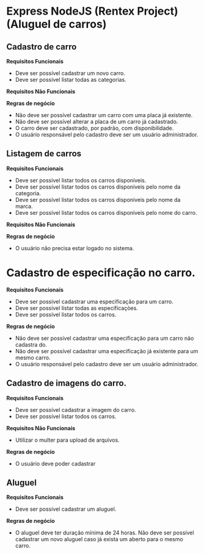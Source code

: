 # Express NodeJS (Rentex Project) (Aluguel de carros)

## Cadastro de carro

**Requisitos Funcionais**
- Deve ser possível cadastrar um novo carro.
- Deve ser possível listar todas as categorias.

**Requisitos Não Funcionais**

**Regras de negócio**
- Não deve ser possível cadastrar um carro com uma placa já existente.
- Não deve ser possível alterar a placa de um carro já cadastrado.
- O carro deve ser cadastrado, por padrão, com disponibilidade.
- O usuário responsável pelo cadastro deve ser um usuário administrador.

## Listagem de carros

**Requisitos Funcionais**
- Deve ser possível listar todos os carros disponíveis.
- Deve ser possível listar todos os carros disponíveis pelo nome da categoria.
- Deve ser possível listar todos os carros disponíveis pelo nome da marca.
- Deve ser possível listar todos os carros disponíveis pelo nome do carro.

**Requisitos Não Funcionais**

**Regras de negócio**
- O usuário não precisa estar logado no sistema.

# Cadastro de especificação no carro.

**Requisitos Funcionais**
- Deve ser possível cadastrar uma especificação para um carro.
- Deve ser possível listar todas as especificaçòes.
- Deve ser possível listar todos os carros.

**Regras de negócio**
- Não deve ser possível cadastrar uma especificação para um carro não cadastra
do.
- Não deve ser possível cadastrar uma especificação já existente para um mesmo carro.
- O usuário responsável pelo cadastro deve ser um usuário administrador.

## Cadastro de imagens do carro.


**Requisitos Funcionais**
- Deve ser possível cadastrar a imagem do carro.
- Deve ser possível listar todos os carros.

**Requisitos Não Funcionais**
- Utilizar o multer para upload de arquivos.

**Regras de negócio**
- O usuário deve poder cadastrar 


## Aluguel

**Requisitos Funcionais**
- Deve ser possível cadastrar um aluguel.


**Regras de negócio**
- O aluguel deve ter duração mínima de 24 horas.
Não deve ser possível cadastrar um novo aluguel caso já exista um aberto para o mesmo carro.